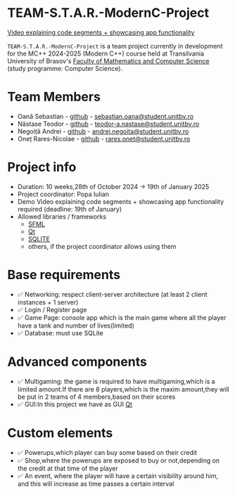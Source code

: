 # TEAM-S.T.A.R.-ModernC-Project

[Video explaining code segments + showcasing app functionality](https://www.youtube.com/watch?v=sJM8JBZm-Eg)

`TEAM-S.T.A.R.-ModernC-Project` is a team project currently in development for the MC++ 2024-2025 (Modern C++) course held at Transilvania University of Brasov's [ Faculty of Mathematics and Computer Science ](https://mateinfo.unitbv.ro/ro/) (study programme: Computer Science).


# Team Members

- Oană Sebastian - [github](https://github.com/Oana-Sebastian) - sebastian.oana@student.unitbv.ro
- Năstase Teodor - [github](https://github.com/nastase1) - teodor-a.nastase@student.unitbv.ro
- Negoiță Andrei - [github](https://github.com/andreinegoita) - andrei.negoita@student.unitbv.ro
- Oneț Rares-Nicolae - [github](https://github.com/OnetRares) - rares.onet@student.unitbv.ro

# Project info

- Duration: 10 weeks,28th of October 2024 -> 19th of January 2025
- Project coordinator: Popa Iulian
- Demo Video explaining code segments + showcasing app functionality required (deadline: 19th of January)
- Allowed libraries / frameworks
  * [SFML](https://www.sfml-dev.org)
  * [Qt](https://www.qt.io)
  * [SQLITE](https://github.com/fnc12/sqlite_orm)
  * others, if the project coordinator allows using them

# Base requirements
- :white_check_mark: Networking: respect client-server architecture (at least 2 client instances + 1 server)
- :white_check_mark: Login / Register page
- :white_check_mark: Game Page: console app which is the main game where all the player have a tank and number of lives(limited)
- :white_check_mark: Database: must use SQLite

# Advanced components
- :white_check_mark: Multigaming: the game is required to have multigaming,which is a limited amount.If there are 8 players,which is the maxim amount,they will be put in 2 teams of 4 members,based on their scores
- :white_check_mark: GUI:In this project we have as GUI [Qt](https://www.qt.io)


# Custom elements
- :white_check_mark: Powerups,which player can buy some based on their credit
- :white_check_mark: Shop,where the powerups are exposed to buy or not,depending on the credit at that time of the player
- :white_check_mark: An event, where the player will have a certain visibility around him, and this will increase as time passes a certain interval
